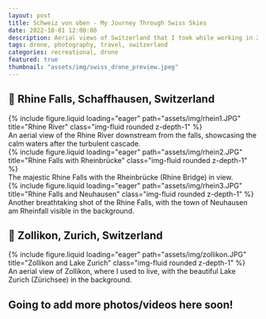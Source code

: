 ```yaml
---
layout: post
title: Schweiz von oben - My Journey Through Swiss Skies
date: 2022-10-01 12:00:00
description: Aerial views of Switzerland that I took while working in 2022.
tags: drone, photography, travel, switzerland
categories: recreational, drone
featured: true
thumbnail: "assets/img/swiss_drone_preview.jpeg"
---
```


## 📍 Rhine Falls, Schaffhausen, Switzerland

<div class="row">
    <div class="col-sm mt-3 mt-md-0">
        {% include figure.liquid loading="eager" path="assets/img/rhein1.JPG" title="Rhine River" class="img-fluid rounded z-depth-1" %}
    </div>
</div>
<div class="caption">
    An aerial view of the Rhine River downstream from the falls, showcasing the calm waters after the turbulent cascade.
</div>

<div class="row mt-5">
    <div class="col-sm mt-3 mt-md-0">
        {% include figure.liquid loading="eager" path="assets/img/rhein2.JPG" title="Rhine Falls with Rheinbrücke" class="img-fluid rounded z-depth-1" %}
    </div>
</div>
<div class="caption">
    The majestic Rhine Falls with the Rheinbrücke (Rhine Bridge) in view.
</div>

<div class="row mt-5">
    <div class="col-sm mt-3 mt-md-0">
        {% include figure.liquid loading="eager" path="assets/img/rhein3.JPG" title="Rhine Falls and Neuhausen" class="img-fluid rounded z-depth-1" %}
    </div>
</div>
<div class="caption">
    Another breathtaking shot of the Rhine Falls, with the town of Neuhausen am Rheinfall visible in the background.
</div>

## 📍 Zollikon, Zurich, Switzerland
<div class="row">
    <div class="col-sm mt-3 mt-md-0">
        {% include figure.liquid loading="eager" path="assets/img/zollikon.JPG" title="Zollikon and Lake Zurich" class="img-fluid rounded z-depth-1" %}
    </div>
</div>
<div class="caption">
    An aerial view of Zollikon, where I used to live, with the beautiful Lake Zurich (Zürichsee) in the background.
</div>


## Going to add more photos/videos here soon!